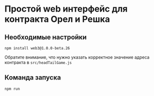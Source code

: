 # Простой web интерфейс для контракта Орел и Решка

## Необходимые настройки

```npm install web3@1.0.0-beta.26```

Обратите внимание, что нужно указать корректное значение адреса контракта в ```src/headTailGame.js```

## Команда запуска

```npm run```